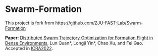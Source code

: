 # Swarm-Formation
This project is fork from https://github.com/ZJU-FAST-Lab/Swarm-Formation

**Paper**: [Distributed Swarm Trajectory Optimization for Formation Flight in Dense Environments](https://arxiv.org/abs/2109.07682), Lun Quan*, Longji Yin*, Chao Xu, and Fei Gao. Accepted in [ICRA2022](https://www.icra2022.org/).